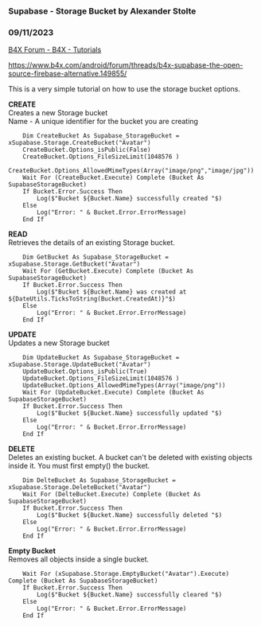###  Supabase - Storage Bucket by Alexander Stolte
### 09/11/2023
[B4X Forum - B4X - Tutorials](https://www.b4x.com/android/forum/threads/151198/)

<https://www.b4x.com/android/forum/threads/b4x-supabase-the-open-source-firebase-alternative.149855/>  
  
This is a very simple tutorial on how to use the storage bucket options.   
  
**CREATE**  
Creates a new Storage bucket  
Name - A unique identifier for the bucket you are creating  

```B4X
    Dim CreateBucket As Supabase_StorageBucket = xSupabase.Storage.CreateBucket("Avatar")  
    CreateBucket.Options_isPublic(False)  
    CreateBucket.Options_FileSizeLimit(1048576 )  
    CreateBucket.Options_AllowedMimeTypes(Array("image/png","image/jpg"))  
    Wait For (CreateBucket.Execute) Complete (Bucket As SupabaseStorageBucket)  
    If Bucket.Error.Success Then  
        Log($"Bucket ${Bucket.Name} successfully created "$)  
    Else  
        Log("Error: " & Bucket.Error.ErrorMessage)  
    End If
```

  
**READ**  
Retrieves the details of an existing Storage bucket.  

```B4X
    Dim GetBucket As Supabase_StorageBucket = xSupabase.Storage.GetBucket("Avatar")  
    Wait For (GetBucket.Execute) Complete (Bucket As SupabaseStorageBucket)  
    If Bucket.Error.Success Then  
        Log($"Bucket ${Bucket.Name} was created at ${DateUtils.TicksToString(Bucket.CreatedAt)}"$)  
    Else  
        Log("Error: " & Bucket.Error.ErrorMessage)  
    End If
```

  
**UPDATE**  
Updates a new Storage bucket  

```B4X
    Dim UpdateBucket As Supabase_StorageBucket = xSupabase.Storage.UpdateBucket("Avatar")  
    UpdateBucket.Options_isPublic(True)  
    UpdateBucket.Options_FileSizeLimit(1048576 )  
    UpdateBucket.Options_AllowedMimeTypes(Array("image/png"))  
    Wait For (UpdateBucket.Execute) Complete (Bucket As SupabaseStorageBucket)  
    If Bucket.Error.Success Then  
        Log($"Bucket ${Bucket.Name} successfully updated "$)  
    Else  
        Log("Error: " & Bucket.Error.ErrorMessage)  
    End If
```

  
**DELETE**  
Deletes an existing bucket. A bucket can't be deleted with existing objects inside it. You must first empty() the bucket.  

```B4X
    Dim DelteBucket As Supabase_StorageBucket = xSupabase.Storage.DeleteBucket("Avatar")  
    Wait For (DelteBucket.Execute) Complete (Bucket As SupabaseStorageBucket)  
    If Bucket.Error.Success Then  
        Log($"Bucket ${Bucket.Name} successfully deleted "$)  
    Else  
        Log("Error: " & Bucket.Error.ErrorMessage)  
    End If
```

  
**Empty Bucket**  
Removes all objects inside a single bucket.  

```B4X
    Wait For (xSupabase.Storage.EmptyBucket("Avatar").Execute) Complete (Bucket As SupabaseStorageBucket)  
    If Bucket.Error.Success Then  
        Log($"Bucket ${Bucket.Name} successfully cleared "$)  
    Else  
        Log("Error: " & Bucket.Error.ErrorMessage)  
    End If
```